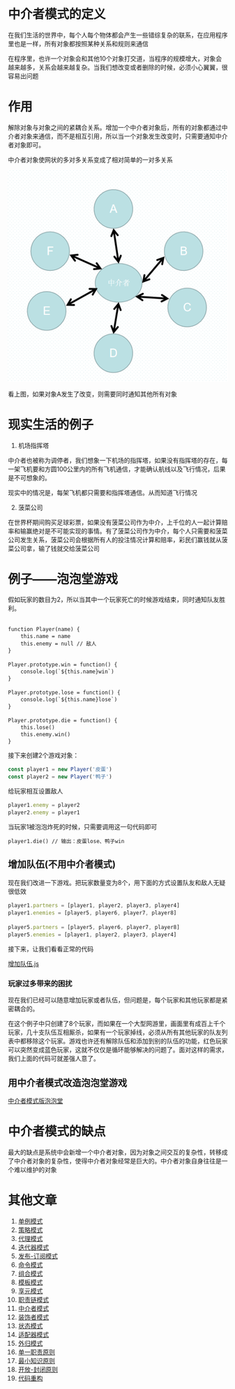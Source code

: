 # 中介者模式的定义

在我们生活的世界中，每个人每个物体都会产生一些错综复杂的联系，在应用程序里也是一样，所有对象都按照某种关系和规则来通信

在程序里，也许一个对象会和其他10个对象打交道，当程序的规模增大，对象会越来越多，关系会越来越复杂。当我们想改变或者删除的时候，必须小心翼翼，很容易出问题

# 作用

解除对象与对象之间的紧耦合关系。增加一个中介者对象后，所有的对象都通过中介者对象来通信，而不是相互引用，所以当一个对象发生改变时，只需要通知中介者对象即可。

中介者对象使网状的多对多关系变成了相对简单的一对多关系

![](assets/1.png)

看上图，如果对象A发生了改变，则需要同时通知其他所有对象

# 现实生活的例子

1. 机场指挥塔

中介者也被称为调停者，我们想象一下机场的指挥塔，如果没有指挥塔的存在，每一架飞机要和方圆100公里内的所有飞机通信，才能确认航线以及飞行情况，后果是不可想象的。

现实中的情况是，每架飞机都只需要和指挥塔通信。从而知道飞行情况

2. 菠菜公司

在世界杯期间购买足球彩票，如果没有菠菜公司作为中介，上千位的人一起计算赔率和输赢绝对是不可能实现的事情。有了菠菜公司作为中介，每个人只需要和菠菜公司发生关系，菠菜公司会根据所有人的投注情况计算和赔率，彩民们赢钱就从菠菜公司拿，输了钱就交给菠菜公司

# 例子——泡泡堂游戏

假如玩家的数目为2，所以当其中一个玩家死亡的时候游戏结束，同时通知队友胜利。

```JS

function Player(name) {
    this.name = name
    this.enemy = null // 敌人
}

Player.prototype.win = function() {
    console.log(`${this.name}win`)
}

Player.prototype.lose = function() {
    console.log(`${this.name}lose`)
}

Player.prototype.die = function() {
    this.lose()
    this.enemy.win()
}
```

接下来创建2个游戏对象：

```js
const player1 = new Player('皮蛋')
const player2 = new Player('鸭子')
```

给玩家相互设置敌人

```js
player1.enemy = player2
player2.enemy = player1
```

当玩家1被泡泡炸死的时候，只需要调用这一句代码即可

```JS
player1.die() // 输出：皮蛋lose、鸭子win
```

## 增加队伍(不用中介者模式)

现在我们改进一下游戏。把玩家数量变为8个，用下面的方式设置队友和敌人无疑很低效

```js
player1.partners = [player1, player2, player3, player4]
player1.enemies = [player5, player6, player7, player8]

player5.partners = [player5, player6, player7, player8]
player5.enemies = [player1, player2, player3, player4]
```

接下来，让我们看看正常的代码

[增加队伍.js](./增加队伍.js)


### 玩家过多带来的困扰

现在我们已经可以随意增加玩家或者队伍，但问题是，每个玩家和其他玩家都是紧密耦合的。

在这个例子中只创建了8个玩家，而如果在一个大型网游里，画面里有成百上千个玩家，几十支队伍互相厮杀，如果有一个玩家掉线，必须从所有其他玩家的队友列表中都移除这个玩家。游戏也许还有解除队伍和添加到别的队伍的功能，红色玩家可以突然变成蓝色玩家，这就不仅仅是循环能够解决的问题了。面对这样的需求，我们上面的代码可就差强人意了。

## 用中介者模式改造泡泡堂游戏

[中介者模式版泡泡堂](./中介者模式版泡泡堂.js)


# 中介者模式的缺点

最大的缺点是系统中会新增一个中介者对象，因为对象之间交互的复杂性，转移成了中介者对象的复杂性，使得中介者对象经常是巨大的。中介者对象自身往往是一个难以维护的对象

# 其他文章

1. [单例模式](1.单例模式/readme.md)
2. [策略模式](2.策略模式/readme.md)
3. [代理模式](3.代理模式/readme.md)
4. [迭代器模式](4.迭代器模式/readme.md)
5. [发布-订阅模式](5.发布-订阅模式/readme.md)
6. [命令模式](6.命令模式/readme.md)
7. [组合模式](7.组合模式/readme.md)
8. [模板模式](8.模板模式/readme.md)
9. [享元模式](9.享元模式/readme.md)
10. [职责链模式](10.职责链模式/readme.md)
11. [中介者模式](11.中介者模式/readme.md)
12. [装饰者模式](12.装饰者模式(重点)/readme.md)
13. [状态模式](13.状态模式/readme.md)
14. [适配器模式](14.适配器模式/readme.md)
15. [外归模式](17.外观模式/readme.md)
16. [单一职责原则](15.单一职责原则/readme.md)
17. [最小知识原则](16.最小知识原则/readme.md)
18. [开放-封闭原则](18.开放-封闭原则/readme.md)
19. [代码重构](19.代码重构/readme.md)